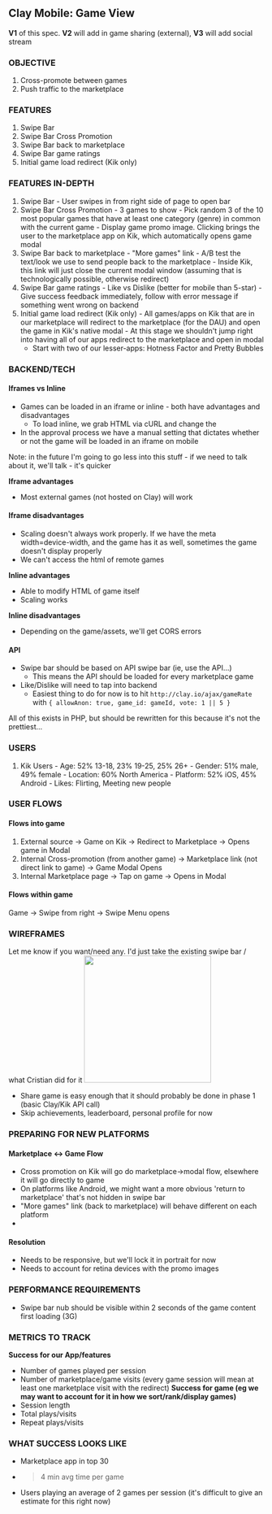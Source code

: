 
## Clay Mobile: Game View

**V1** of this spec. **V2** will add in game sharing (external), **V3** will add social stream

### OBJECTIVE
  1. Cross-promote between games
  2. Push traffic to the marketplace

### FEATURES
  1. Swipe Bar
  2. Swipe Bar Cross Promotion
  3. Swipe Bar back to marketplace
  4. Swipe Bar game ratings
  5. Initial game load redirect (Kik only)

### FEATURES IN-DEPTH
  1. Swipe Bar
    - User swipes in from right side of page to open bar
  2. Swipe Bar Cross Promotion
    - 3 games to show
    - Pick random 3 of the 10 most popular games that have at least one category (genre) in common with the current game
    - Display game promo image. Clicking brings the user to the marketplace app on Kik, which automatically opens game modal
  3. Swipe Bar back to marketplace
    - "More games" link
    - A/B test the text/look we use to send people back to the marketplace
    - Inside Kik, this link will just close the current modal window (assuming that is technologically possible, otherwise redirect)
  4. Swipe Bar game ratings
    - Like vs Dislike (better for mobile than 5-star)
    - Give success feedback immediately, follow with error message if something went wrong on backend
  5. Initial game load redirect (Kik only)
    - All games/apps on Kik that are in our marketplace will redirect to the marketplace (for the DAU) and open the game in Kik's native modal
    - At this stage we shouldn't jump right into having all of our apps redirect to the marketplace and open in modal
      - Start with two of our lesser-apps: Hotness Factor and Pretty Bubbles

### BACKEND/TECH
#### Iframes vs Inline
  - Games can be loaded in an iframe or inline - both have advantages and disadvantages
    - To load inline, we grab HTML via cURL and change the <base href>
  - In the approval process we have a manual setting that dictates whether or not the game will be loaded in an iframe on mobile

Note: in the future I'm going to go less into this stuff - if we need to talk about it, we'll talk - it's quicker

**Iframe advantages**
  - Most external games (not hosted on Clay) will work

#### Iframe disadvantages
  - Scaling doesn't always work properly. If we have the meta width=device-width, and the game has it as well, sometimes the game doesn't display properly
  - We can't access the html of remote games

**Inline advantages**
  - Able to modify HTML of game itself
  - Scaling works

**Inline disadvantages**
  - Depending on the game/assets, we'll get CORS errors

#### API
  - Swipe bar should be based on API swipe bar (ie, use the API...)
    - This means the API should be loaded for every marketplace game
  - Like/Dislike will need to tap into backend
    - Easiest thing to do for now is to hit `http://clay.io/ajax/gameRate` with `{ allowAnon: true, game_id: gameId, vote: 1 || 5 }`

All of this exists in PHP, but should be rewritten for this because it's not the prettiest...

### USERS
  1. Kik Users
    - Age: 52% 13-18, 23% 19-25, 25% 26+
    - Gender: 51% male, 49% female
    - Location: 60% North America
    - Platform: 52% iOS, 45% Android
    - Likes: Flirting, Meeting new people

### USER FLOWS
#### Flows into game
  1. External source -> Game on Kik -> Redirect to Marketplace -> Opens game in Modal
  2. Internal Cross-promotion (from another game) -> Marketplace link (not direct link to game) -> Game Modal Opens
  3. Internal Marketplace page -> Tap on game -> Opens in Modal

#### Flows within game
Game -> Swipe from right -> Swipe Menu opens

### WIREFRAMES
Let me know if you want/need any. I'd just take the existing swipe bar / what Cristian did for it
<img src="/../master/specs/resources/swipe-bar.png?raw=true" style="width: 250px">
  - Share game is easy enough that it should probably be done in phase 1 (basic Clay/Kik API call)
  - Skip achievements, leaderboard, personal profile for now

### PREPARING FOR NEW PLATFORMS
#### Marketplace <-> Game Flow
  - Cross promotion on Kik will go do marketplace->modal flow, elsewhere it will go directly to game
  - On platforms like Android, we might want a more obvious 'return to marketplace' that's not hidden in swipe bar
  - "More games" link (back to marketplace) will behave different on each platform
  -

#### Resolution
  - Needs to be responsive, but we'll lock it in portrait for now
  - Needs to account for retina devices with the promo images

### PERFORMANCE REQUIREMENTS
  - Swipe bar nub should be visible within 2 seconds of the game content first loading (3G)

### METRICS TO TRACK
**Success for our App/features**
  - Number of games played per session
  - Number of marketplace/game visits (every game session will mean at least one marketplace visit with the redirect)
**Success for game (eg we may want to account for it in how we sort/rank/display games)**
  - Session length
  - Total plays/visits
  - Repeat plays/visits

### WHAT SUCCESS LOOKS LIKE
  - Marketplace app in top 30
  - > 4 min avg time per game
  - Users playing an average of 2 games per session (it's difficult to give an estimate for this right now)
